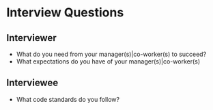 # Interview Questions

## Interviewer

* What do you need from your manager(s)|co-worker(s) to succeed?
* What expectations do you have of your manager(s)|co-worker(s)

## Interviewee

* What code standards do you follow?
